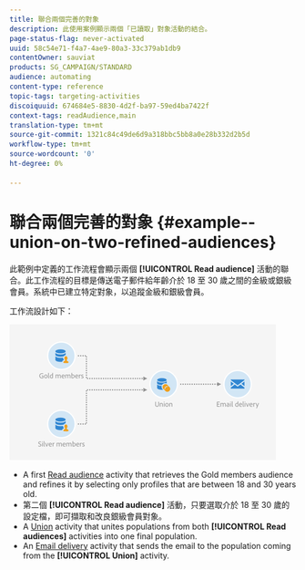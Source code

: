 ```yaml
---
title: 聯合兩個完善的對象
description: 此使用案例顯示兩個「已讀取」對象活動的結合。
page-status-flag: never-activated
uuid: 58c54e71-f4a7-4ae9-80a3-33c379ab1db9
contentOwner: sauviat
products: SG_CAMPAIGN/STANDARD
audience: automating
content-type: reference
topic-tags: targeting-activities
discoiquuid: 674684e5-8830-4d2f-ba97-59ed4ba7422f
context-tags: readAudience,main
translation-type: tm+mt
source-git-commit: 1321c84c49de6d9a318bbc5bb8a0e28b332d2b5d
workflow-type: tm+mt
source-wordcount: '0'
ht-degree: 0%

---
```



# 聯合兩個完善的對象 {#example--union-on-two-refined-audiences}

此範例中定義的工作流程會顯示兩個 **[!UICONTROL Read audience]** 活動的聯合。此工作流程的目標是傳送電子郵件給年齡介於 18 至 30 歲之間的金級或銀級會員。系統中已建立特定對象，以追蹤金級和銀級會員。

工作流設計如下：

![](assets/readaudience_activity_example1.png)

* A first [Read audience](../../automating/using/read-audience.md) activity that retrieves the Gold members audience and refines it by selecting only profiles that are between 18 and 30 years old.
* 第二個 **[!UICONTROL Read audience]** 活動，只要選取介於 18 至 30 歲的設定檔，即可擷取和改良銀級會員對象。
* A [Union](../../automating/using/union.md) activity that unites populations from both **[!UICONTROL Read audiences]** activities into one final population.
* An [Email delivery](../../automating/using/email-delivery.md) activity that sends the email to the population coming from the **[!UICONTROL Union]** activity.
